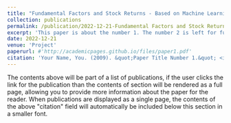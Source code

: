 ```yaml
---
title: "Fundamental Factors and Stock Returns - Based on Machine Learning Methods"
collection: publications
permalink: /publication/2022-12-21-Fundamental Factors and Stock Returns - Based on Machine Learning Methods
excerpt: 'This paper is about the number 1. The number 2 is left for future work.'
date: 2022-12-21
venue: 'Project'
paperurl: #'http://academicpages.github.io/files/paper1.pdf'
citation: 'Your Name, You. (2009). &quot;Paper Title Number 1.&quot; <i>Journal 1</i>. 1(1).'
---
```


The contents above will be part of a list of publications, if the user clicks the link for the publication than the contents of section will be rendered as a full page, allowing you to provide more information about the paper for the reader. When publications are displayed as a single page, the contents of the above "citation" field will automatically be included below this section in a smaller font.
